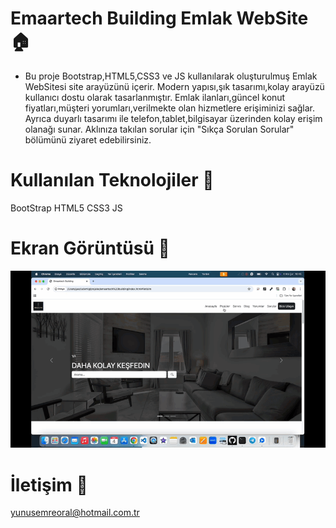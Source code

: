 # Emaartech Building Emlak WebSite 🏠

<ul><li>Bu proje Bootstrap,HTML5,CSS3 ve JS kullanılarak oluşturulmuş Emlak WebSitesi site arayüzünü içerir.
Modern yapısı,şık tasarımı,kolay arayüzü kullanıcı dostu olarak tasarlanmıştır.
Emlak ilanları,güncel konut fiyatları,müşteri yorumları,verilmekte olan hizmetlere erişiminizi sağlar.
Ayrıca duyarlı tasarımı ile telefon,tablet,bilgisayar üzerinden kolay erişim olanağı sunar.
Aklınıza takılan sorular için "Sıkça Sorulan Sorular" bölümünü ziyaret edebilirsiniz.</li></ul>

# Kullanılan Teknolojiler 🎨

BootStrap
HTML5
CSS3
JS

# Ekran Görüntüsü 🎥

<img src="emaartech building.gif" width="auto"> 

# İletişim 📩
yunusemreoral@hotmail.com.tr
